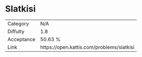 # Slatkisi

<table>
    <tr>
        <td>Category</td>
        <td>N/A</td>
    </tr>
    <tr>
        <td>Diffulty</td>
        <td>1.8</td>
    </tr>
    <tr>
        <td>Acceptance</td>
        <td>50.63 %</td>
    </tr>
    <tr>
        <td>Link</td>
        <td>https://open.kattis.com/problems/slatkisi</td>
    </tr>
</table>